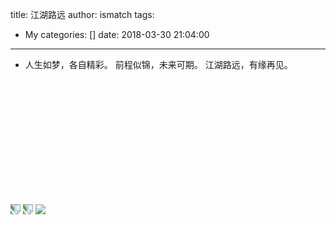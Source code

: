 title: 江湖路远
author: ismatch
tags:
  - My
categories: []
date: 2018-03-30 21:04:00
---
- 人生如梦，各自精彩。 前程似锦，未来可期。 江湖路远，有缘再见。

<!--more-->
<image src='/files/eat.jpg' style='transform: rotate(90deg);margin-top:200px;'>
  <image src='/files/wail.jpg' style='transform: rotate(90deg);'>
<image src='/files/myonrail.jpg' style='margin-top:110px;'>
